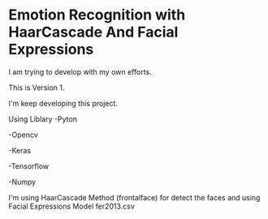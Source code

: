 # Emotion Recognition with HaarCascade And Facial Expressions


I am trying to develop with my own efforts.


This is Version 1. 


I'm keep developing this project.


Using Liblary
-Pyton

-Opencv

-Keras

-Tensorflow

-Numpy



I'm using HaarCascade Method (frontalface) for detect the faces
and using Facial Expressions Model fer2013.csv
